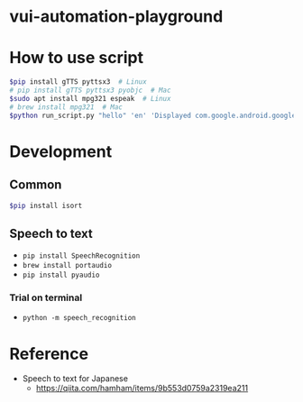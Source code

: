 # vui-automation-playground

# How to use script

```bash
$pip install gTTS pyttsx3  # Linux
# pip install gTTS pyttsx3 pyobjc  # Mac
$sudo apt install mpg321 espeak  # Linux
# brew install mpg321  # Mac
$python run_script.py "hello" 'en' 'Displayed com.google.android.googlequicksearchbox'
```

# Development

## Common

```bash
$pip install isort
```

## Speech to text

* ```pip install SpeechRecognition```
* ```brew install portaudio```
* ```pip install pyaudio```

### Trial on terminal
* ```python -m speech_recognition```

# Reference
* Speech to text for Japanese
   * https://qiita.com/hamham/items/9b553d0759a2319ea211
